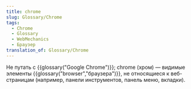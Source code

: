 ```yaml
---
title: chrome
slug: Glossary/Chrome
tags:
  - Chrome
  - Glossary
  - WebMechanics
  - Браузер
translation_of: Glossary/Chrome
---
```


Не путать с {{glossary("Google Chrome")}}; chrome (хром) — видимые элементы {{glossary("browser","браузера")}}, не относящиеся к веб-страницам (например, панели инструментов, панель меню, вкладки).
